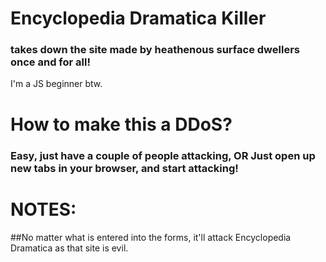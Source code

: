 # Encyclopedia Dramatica Killer
### takes down the site made by heathenous surface dwellers once and for all!  


I'm a JS beginner btw.  

# How to make this a DDoS?
### Easy, just have a couple of people attacking, OR Just open up new tabs in your browser, and start attacking!

# NOTES:

##No matter what is entered into the forms, it'll attack Encyclopedia Dramatica as that site is evil.  
